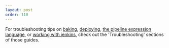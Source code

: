 ```yaml
---
layout: post
order: 110
---
```


For troubleshooting tips on [baking](baking_images.md), [deploying](deploying.md), [the pipeline expression language](expression_language.md), or [working with jenkins](working_with_jenkins.md), check out the 'Troubleshooting' sections of those guides.
